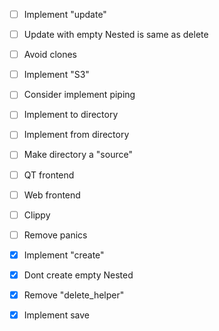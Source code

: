 - [ ] Implement "update"
- [ ] Update with empty Nested is same as delete
- [ ] Avoid clones
- [ ] Implement "S3"
- [ ] Consider implement piping
- [ ] Implement to directory
- [ ] Implement from directory
- [ ] Make directory a "source"
- [ ] QT frontend
- [ ] Web frontend
- [ ] Clippy
- [ ] Remove panics
- [X] Implement "create"
- [X] Dont create empty Nested
- [X] Remove "delete_helper"
- [X] Implement save

